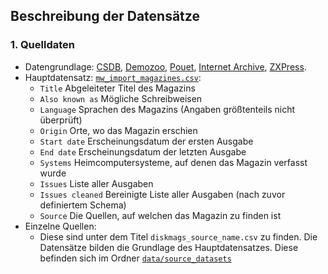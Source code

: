 ## Beschreibung der Datensätze

### 1. Quelldaten
* Datengrundlage: [CSDB](https://csdb.dk/), [Demozoo](https://demozoo.org/), [Pouet](https://www.pouet.net/), 
[Internet Archive](https://archive.org/), [ZXPress](https://zxpress.ru/).
* Hauptdatensatz: [`mw_import_magazines.csv`](../data/source_datasets/mw_import_magazines.csv):
  * `Title` Abgeleiteter Titel des Magazins
  * `Also known as` Mögliche Schreibweisen
  * `Language` Sprachen des Magazins (Angaben größtenteils nicht überprüft)
  * `Origin` Orte, wo das Magazin erschien
  * `Start date` Erscheinungsdatum der ersten Ausgabe
  * `End date` Erscheinungsdatum der letzten Ausgabe
  * `Systems` Heimcomputersysteme, auf denen das Magazin verfasst wurde
  * `Issues` Liste aller Ausgaben
  * `Issues cleaned` Bereinigte Liste aller Ausgaben (nach zuvor definiertem Schema)
  * `Source` Die Quellen, auf welchen das Magazin zu finden ist
* Einzelne Quellen:
  * Diese sind unter dem Titel `diskmags_source_name.csv` zu finden. Die Datensätze bilden die Grundlage des Hauptdatensatzes.
  Diese befinden sich im Ordner [`data/source_datasets`](../data/source_datasets)
